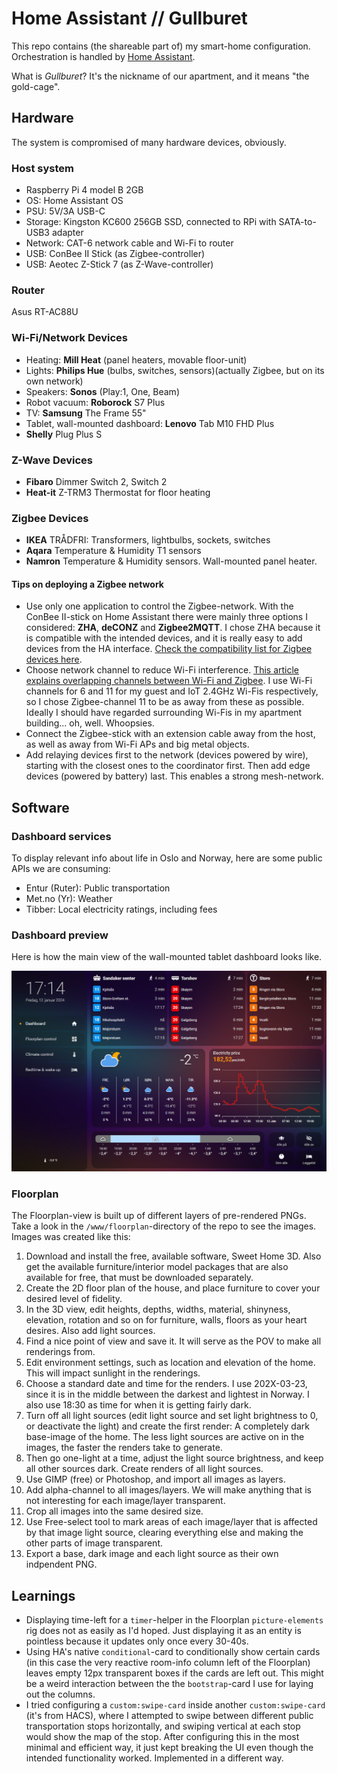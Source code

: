 # Home Assistant // Gullburet

This repo contains (the shareable part of) my smart-home configuration. Orchestration is handled by [Home Assistant](https://www.home-assistant.io/). 

What is *Gullburet*? It's the nickname of our apartment, and it means "the gold-cage".

## Hardware

The system is compromised of many hardware devices, obviously. 

### Host system
- Raspberry Pi 4 model B 2GB
- OS: Home Assistant OS
- PSU: 5V/3A USB-C
- Storage: Kingston KC600 256GB SSD, connected to RPi with SATA-to-USB3 adapter
- Network: CAT-6 network cable and Wi-Fi to router
- USB: ConBee II Stick (as Zigbee-controller)
- USB: Aeotec Z-Stick 7 (as Z-Wave-controller)

### Router
Asus RT-AC88U

### Wi-Fi/Network Devices
- Heating: **Mill Heat** (panel heaters, movable floor-unit)
- Lights: **Philips Hue** (bulbs, switches, sensors)(actually Zigbee, but on its own network)
- Speakers: **Sonos** (Play:1, One, Beam)
- Robot vacuum: **Roborock** S7 Plus
- TV: **Samsung** The Frame 55"
- Tablet, wall-mounted dashboard: **Lenovo** Tab M10 FHD Plus
- **Shelly** Plug Plus S

### Z-Wave Devices
- **Fibaro** Dimmer Switch 2, Switch 2
- **Heat-it** Z-TRM3 Thermostat for floor heating

### Zigbee Devices
- **IKEA** TRÅDFRI: Transformers, lightbulbs, sockets, switches
- **Aqara** Temperature & Humidity T1 sensors
- **Namron** Temperature & Humidity sensors. Wall-mounted panel heater.

#### Tips on deploying a Zigbee network

- Use only one application to control the Zigbee-network. With the ConBee II-stick on Home Assistant there were mainly three options I considered: **ZHA**, **deCONZ** and **Zigbee2MQTT**. I chose ZHA because it is compatible with the intended devices, and it is really easy to add devices from the HA interface. [Check the compatibility list for Zigbee devices here](https://zigbee.blakadder.com/all.html).
- Choose network channel to reduce Wi-Fi interference. [This article explains overlapping channels between Wi-Fi and Zigbee](https://www.metageek.com/training/resources/zigbee-wifi-coexistence/). I use Wi-Fi channels for 6 and 11 for my guest and IoT 2.4GHz Wi-Fis respectively, so I chose Zigbee-channel 11 to be as away from these as possible. Ideally I should have regarded surrounding Wi-Fis in my apartment building... oh, well. Whoopsies.
- Connect the Zigbee-stick with an extension cable away from the host, as well as away from Wi-Fi APs and big metal objects.
- Add relaying devices first to the network (devices powered by wire), starting with the closest ones to the coordinator first. Then add edge devices (powered by battery) last. This enables a strong mesh-network.

## Software 

### Dashboard services
To display relevant info about life in Oslo and Norway, here are some public APIs we are consuming:
- Entur (Ruter): Public transportation
- Met.no (Yr): Weather
- Tibber: Local electricity ratings, including fees

### Dashboard preview

Here is how the main view of the wall-mounted tablet dashboard looks like.

![Wall-mounted tablet dashboard main view](./www/docs/overview-dashboard.png)

### Floorplan

The Floorplan-view is built up of different layers of pre-rendered PNGs. Take a look in the `/www/floorplan`-directory of the repo to see the images. Images was created like this:
1. Download and install the free, available software, Sweet Home 3D. Also get the available furniture/interior model packages that are also available for free, that must be downloaded separately.
2. Create the 2D floor plan of the house, and place furniture to cover your desired level of fidelity.
3. In the 3D view, edit heights, depths, widths, material, shinyness, elevation, rotation and so on for furniture, walls, floors as your heart desires. Also add light sources.
4. Find a nice point of view and save it. It will serve as the POV to make all renderings from.
5. Edit environment settings, such as location and elevation of the home. This will impact sunlight in the renderings.
6. Choose a standard date and time for the renders. I use 202X-03-23, since it is in the middle between the darkest and lightest in Norway. I also use 18:30 as time for when it is getting fairly dark.
7. Turn off all light sources (edit light source and set light brightness to 0, or deactivate the light) and create the first render: A completely dark base-image of the home. The less light sources are active on in the images, the faster the renders take to generate.
8. Then go one-light at a time, adjust the light source brightness, and keep all other sources dark. Create renders of all light sources.
9. Use GIMP (free) or Photoshop, and import all images as layers.
10. Add alpha-channel to all images/layers. We will make anything that is not interesting for each image/layer transparent.
11. Crop all images into the same desired size.
12. Use Free-select tool to mark areas of each image/layer that is affected by that image light source, clearing everything else and making the other parts of image transparent.
13. Export a base, dark image and each light source as their own indpendent PNG.

## Learnings

- Displaying time-left for a `timer`-helper in the Floorplan `picture-elements` rig does not as easily as I'd hoped. Just displaying it as an entity is pointless because it updates only once every 30-40s.
- Using HA's native `conditional`-card to conditionally show certain cards (in this case the very reactive room-info column left of the Floorplan) leaves empty 12px transparent boxes if the cards are left out. This might be a weird interaction between the the `bootstrap`-card I use for laying out the columns.
- I tried configuring a `custom:swipe-card` inside another `custom:swipe-card` (it's from HACS), where I attempted to swipe between different public transportation stops horizontally, and swiping vertical at each stop would show the map of the stop. After configuring this in the most minimal and efficient way, it just kept breaking the UI even though the intended functionality worked. Implemented in a different way.